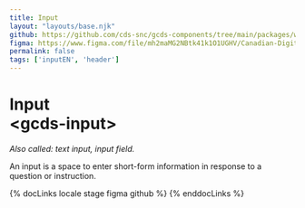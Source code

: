 ```yaml
---
title: Input
layout: "layouts/base.njk"
github: https://github.com/cds-snc/gcds-components/tree/main/packages/web/src/components/gcds-input
figma: https://www.figma.com/file/mh2maMG2NBtk41k1O1UGHV/Canadian-Digital-Service%E2%80%A8---GC-Design-System?node-id=855%3A2811&t=ciEmm7GYyGAY73zZ-0
permalink: false
tags: ['inputEN', 'header']
---
```


# Input<br>&lt;gcds-input&gt;

_Also called: text input, input field._

An input is a space to enter short-form information in response to a question or instruction.

{% docLinks locale stage figma github %}
{% enddocLinks %}

<div class="b-sm b-gray px-250 py-400 my-500">
  <gcds-input
    input-id="input-example"
    label="Input label"
    hint="Hint / example message."
  >
  </gcds-input>
</div>
